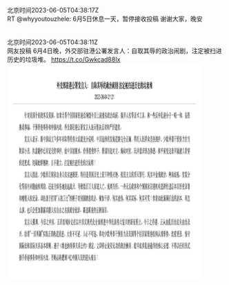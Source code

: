 北京时间2023-06-05T04:38:17Z<br>RT @whyyoutouzhele: 6月5日休息一天，暂停接收投稿
谢谢大家，晚安<br><br><br>北京时间2023-06-05T04:38:11Z<br>网友投稿
6月4日晚，外交部驻港公署发言人：自取其辱的政治闹剧，注定被扫进历史的垃圾堆。 https://t.co/Gwkcad88Ix<br><img src='/temp/image/2023/t-Month-6/1665457946317209601_0.jpg' width='450' height='500'><br><br>